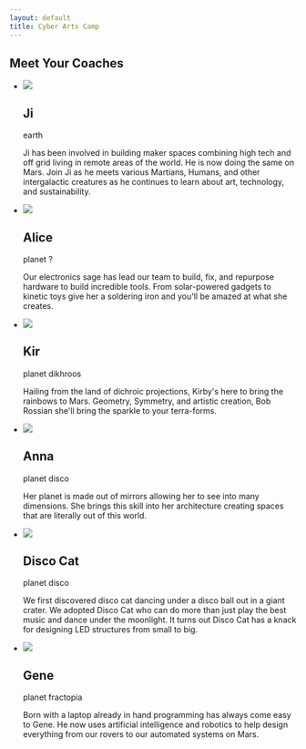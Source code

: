 ```yaml
---
layout: default
title: Cyber Arts Camp
---
```


<article id="Martians">
        <h1>Meet Your Coaches</h1>
        <ul>
                <li>
                        <img src="/img/coach-ji.jpg">
                        <div class="text">
                                <h2>Ji</h2>
                                <span>earth</span>
                                <p>Ji has been involved in building maker spaces combining high tech and off grid living in remote areas of the world. He is now doing the same on Mars. Join Ji as he meets various Martians, Humans, and other intergalactic creatures as he continues to learn about art, technology, and sustainability.</p>
                        </div>
                </li>
                <li>
                        <img src="/img/coach-alice.jpg">
                        <div class="text">
                                <h2>Alice</h2>
                                <span>planet ?</span>
                                <p>Our electronics sage has lead our team to build, fix, and repurpose hardware to build incredible tools. From solar-powered gadgets to kinetic toys give her a soldering iron and you'll be amazed at what she creates.</p>
                        </div>
                </li>
                <li>
                        <img src="/img/coach-kir.jpg">
                        <div class="text">
                                <h2>Kir</h2>
                                <span>planet dikhroos</span>
                                <p>Hailing from the land of dichroic projections, Kirby's here to bring the rainbows to Mars. Geometry, Symmetry, and artistic creation, Bob Rossian she'll bring the sparkle to your terra-forms.</p>
                        </div>
                </li>
                <li>
                        <img src="/img/coach-cos.jpg">
                        <div class="text">
                                <h2>Anna</h2>
                                <span>planet disco</span>
                                <p>Her planet is made out of mirrors allowing her to see into many dimensions. She brings this skill into her architecture creating spaces that are literally out of this world.</p>
                        </div>
                </li>
                <li>
                        <img src="/img/coach-disco_cat.jpg">
                        <div class="text">
                                <h2>Disco Cat</h2>
                                <span>planet disco</span>
                                <p>We first discovered disco cat dancing under a disco ball out in a giant crater. We adopted Disco Cat who can do more than just play the best music and dance under the moonlight. It turns out Disco Cat has a knack for designing LED structures from small to big.</p>
                        </div>
                </li>
                <li>
                        <img src="/img/coach-gene.jpg">
                        <div class="text">
                                <h2>Gene</h2>
                                <span>planet fractopia</span>
                                <p>Born with a laptop already in hand programming has always come easy to Gene. He now uses artificial intelligence and robotics to help design everything from our rovers to our automated systems on Mars.</p>
                        </div>
                </li>
        </ul>
</article>
<footer>
</footer>